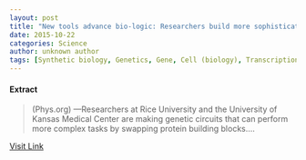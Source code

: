 ```yaml
---
layout: post
title: "New tools advance bio-logic: Researchers build more sophisticated synthetic gene circuits"
date: 2015-10-22
categories: Science
author: unknown author
tags: [Synthetic biology, Genetics, Gene, Cell (biology), Transcription factor, Biology, Life sciences, Organisms, Biotechnology, Biochemistry, Molecular biology]
---
```





#### Extract
>(Phys.org) —Researchers at Rice University and the University of Kansas Medical Center are making genetic circuits that can perform more complex tasks by swapping protein building blocks....



[Visit Link](http://phys.org/news326355556.html)


